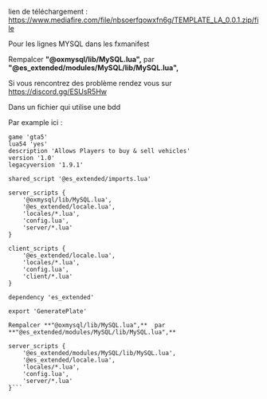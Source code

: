 lien de téléchargement : https://www.mediafire.com/file/nbsoerfqowxfn6g/TEMPLATE_LA_0.0.1.zip/file

Pour les lignes MYSQL dans les fxmanifest

Rempalcer **"@oxmysql/lib/MySQL.lua",**  par **"@es_extended/modules/MySQL/lib/MySQL.lua",**


Si vous rencontrez des problème rendez vous sur https://discord.gg/ESUsR5Hw


Dans un fichier qui utilise une bdd 

Par example ici :

```fx_version 'cerulean'
game 'gta5'
lua54 'yes'
description 'Allows Players to buy & sell vehicles'
version '1.0'
legacyversion '1.9.1'

shared_script '@es_extended/imports.lua'

server_scripts {
    '@oxmysql/lib/MySQL.lua',
    '@es_extended/locale.lua',
    'locales/*.lua',
    'config.lua',
    'server/*.lua'
}

client_scripts {
    '@es_extended/locale.lua',
    'locales/*.lua',
    'config.lua',
    'client/*.lua'
}

dependency 'es_extended'

export 'GeneratePlate'

Rempalcer **"@oxmysql/lib/MySQL.lua",**  par **"@es_extended/modules/MySQL/lib/MySQL.lua",**

server_scripts {
    '@es_extended/modules/MySQL/lib/MySQL.lua',
    '@es_extended/locale.lua',
    'locales/*.lua',
    'config.lua',
    'server/*.lua'
}```
